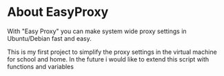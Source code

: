 # About EasyProxy
With "Easy Proxy" you can make system wide proxy settings in Ubuntu/Debian fast and easy.

This is my first project to simplify the proxy settings in the virtual machine for school and home. 
In the future i would like to extend this script with functions and variables


